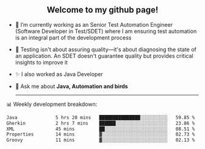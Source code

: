 <h2 align="center">Welcome to my github page!</h2>

- 🔭 I’m currently working as an Senior Test Automation Engineer (Software Developer in Test/SDET) where I am ensuring test automation is an integral part of the development process
- 🎩 Testing isn't about assuring quality—it's about diagnosing the state of an application. An SDET doesn't guarantee quality but provides critical insights to improve it
- ✨ I also worked as Java Developer
- 💬 Ask me about **Java, Automation and birds**
  
  -------
  
📊 Weekly development breakdown:

<!--START_SECTION:waka-->

```txt
Java              5 hrs 20 mins   ███████████████░░░░░░░░░░   59.85 %
Gherkin           2 hrs 7 mins    ██████░░░░░░░░░░░░░░░░░░░   23.86 %
XML               45 mins         ██░░░░░░░░░░░░░░░░░░░░░░░   08.51 %
Properties        14 mins         ▓░░░░░░░░░░░░░░░░░░░░░░░░   02.73 %
Groovy            11 mins         ▓░░░░░░░░░░░░░░░░░░░░░░░░   02.13 %
```

<!--END_SECTION:waka-->
